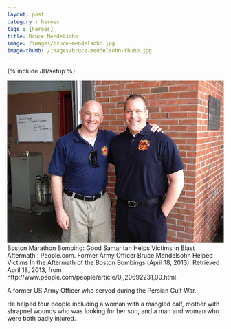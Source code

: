 ```yaml
---
layout: post
category : heroes
tags : [heroes]
title: Bruce Mendelsohn
image: /images/bruce-mendelsohn.jpg
image-thumb: /images/bruce-mendelsohn-thumb.jpg
---
```

{% include JB/setup %}

<img src="/images/bruce-mendelsohn.jpg" alt="Image of Bruce Mendelsohn">
<div class="citation">Boston Marathon Bombing: Good Samaritan Helps Victims in Blast Aftermath : People.com. Former Army Officer Bruce Mendelsohn Helped Victims In the Aftermath of the Boston Bombings (April 18, 2013). Retrieved April 18, 2013, from http://www.people.com/people/article/0,,20692231,00.html.</div>

A former US Army Officer who served during the Persian Gulf War.

He helped four people including a woman with a mangled calf, mother with shrapnel wounds who was looking for her son, and a man and woman who were both badly injured.
